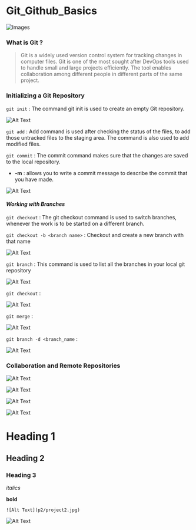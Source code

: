 # Git_Github_Basics

![Images](images/featured.jpg)


### What is Git ?

> Git is a widely used version control system for tracking changes in computer files. Git is one of the most sought after DevOps tools used to handle small and large projects efficiently. The tool enables collaboration among different people in different parts of the same project.


### **Initializing a Git Repository**


`git init` : The command git init is used to create an empty Git repository.

![Alt Text](p2/Screenshot_1.png)

`git add` : Add command is used after checking the status of the files, to add those untracked files to the staging area. The command is also used to add modified files. 

`git commit` : The commit command makes sure that the changes are saved to the local repository.
  - **-m** : allows you to write a commit message to describe the commit that you have made.


![Alt Text](p2/Screenshot_2.png)

#### *Working with Branches*

`git checkout` : The git checkout command is used to switch branches, whenever the work is to be started on a different branch.

`git checkout -b <branch name>` : Checkout and create a new branch with that name

![Alt Text](p2/Screenshot_3.png)

`git branch` : This command is used to list all the branches in your local git repository

![Alt Text](p2/Screenshot_4.png)

`git checkout` : 

![Alt Text](p2/Screenshot_5.png)

`git merge` : 

![Alt Text](p2/Screenshot_6.png)

`git branch -d <branch_name` : 

![Alt Text](p2/Screenshot_7.png)

### **Collaboration and Remote Repositories**

![Alt Text](p2/Screenshot_8.png)

![Alt Text](p2/Screenshot_9.png)

![Alt Text](p2/Screenshot_10.png)

![Alt Text](p2/Screenshot_11.png)

# Heading 1
## Heading 2
### Heading 3

*italics*

**bold**


`![Alt Text](p2/project2.jpg)`

![Alt Text](p2/project2.jpg)















